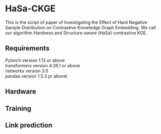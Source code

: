 # HaSa-CKGE
This is the script of paper of Investigating the Effect of Hard Negative Sample Distribution on Contrastive Knowledge Graph Embedding. We call our algorithm Hardness and Structure-aware (HaSa) contrastive KGE.

## Requirements
Pytorch version 1.13 or above \
transformers version 4.26.1 or above\
networkx version 3.0\
pandas version 1.5.3 pr above\
## Hardware

## Training

## Link prediction




